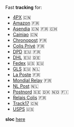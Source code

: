 Fast **tracking** for:
- [4PX](http://en.4px.com/) :cn:
- [Amazon](https://www.amazon.fr/) :fr:
- [Asendia](https://www.asendia.fr/) :cn: :fr: :switzerland:
- [Cainiao](https://global.cainiao.com/) :cn:
- [Chronopost](https://www.chronopost.fr/) :fr:
- [Colis Privé](https://www.colisprive.fr/) :fr:
- [DPD](https://www.dpd.com/) :eu: :fr:
- [DHL](https://www.dhl.com/) :eu: :de:
- [Fedex](https://www.fedex.com/) :us: :eu:
- [GLS](https://gls-group.eu/) :eu: :netherlands:
- [La Poste](https://www.laposte.fr/) :fr:
- [Mondial Relay](https://www.mondialrelay.fr/) :fr:
- [NL Post](https://postnl.post/) :netherlands:
- [Postnord](https://postnord.se/) :sweden: :denmark: :norway: :finland:
- [Relais Colis](https://www.relaiscolis.com/) :fr:
- [Track17](https://www.17track.net/) :cn:
- [USPS](https://www.usps.com/) :us:


**sloc** [here](https://api.codetabs.com/v1/loc/?github=sebdelsol/suivi)
